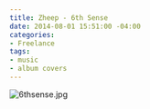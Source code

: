```yaml
---
title: Zheep - 6th Sense
date: 2014-08-01 15:51:00 -04:00
categories:
- Freelance
tags:
- music
- album covers
---
```


![6thsense.jpg](/uploads/6thsense.jpg)